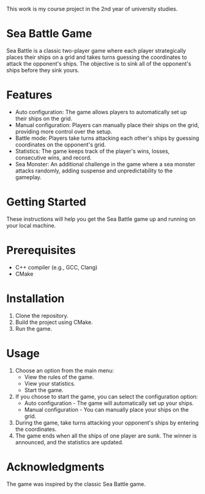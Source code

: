 This work is my course project in the 2nd year of university studies.
# Sea Battle Game
Sea Battle is a classic two-player game where each player strategically places their ships on a grid and takes turns 
guessing the coordinates to attack the opponent's ships. The objective is to sink all of the opponent's ships before they sink yours.
# Features
- Auto configuration: The game allows players to automatically set up their ships on the grid.
- Manual configuration: Players can manually place their ships on the grid, providing more control over the setup.
- Battle mode: Players take turns attacking each other's ships by guessing coordinates on the opponent's grid.
- Statistics: The game keeps track of the player's wins, losses, consecutive wins, and record.
- Sea Monster: An additional challenge in the game where a sea monster attacks randomly, adding suspense and unpredictability to the gameplay.
# Getting Started
These instructions will help you get the Sea Battle game up and running on your local machine.
# Prerequisites
- C++ compiler (e.g., GCC, Clang)
- CMake
# Installation
1. Clone the repository.
2. Build the project using CMake.
3. Run the game.
# Usage
1. Choose an option from the main menu:
   - View the rules of the game.
   - View your statistics.
   - Start the game.
2. If you choose to start the game, you can select the configuration option:
   - Auto configuration - The game will automatically set up your ships.
   - Manual configuration - You can manually place your ships on the grid.
3. During the game, take turns attacking your opponent's ships by entering the coordinates.
4. The game ends when all the ships of one player are sunk. The winner is announced, and the statistics are updated.
# Acknowledgments
The game was inspired by the classic Sea Battle game.
